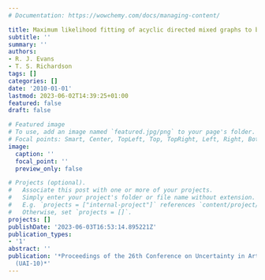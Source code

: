 ```yaml
---
# Documentation: https://wowchemy.com/docs/managing-content/

title: Maximum likelihood fitting of acyclic directed mixed graphs to binary data
subtitle: ''
summary: ''
authors:
- R. J. Evans
- T. S. Richardson
tags: []
categories: []
date: '2010-01-01'
lastmod: 2023-06-02T14:39:25+01:00
featured: false
draft: false

# Featured image
# To use, add an image named `featured.jpg/png` to your page's folder.
# Focal points: Smart, Center, TopLeft, Top, TopRight, Left, Right, BottomLeft, Bottom, BottomRight.
image:
  caption: ''
  focal_point: ''
  preview_only: false

# Projects (optional).
#   Associate this post with one or more of your projects.
#   Simply enter your project's folder or file name without extension.
#   E.g. `projects = ["internal-project"]` references `content/project/deep-learning/index.md`.
#   Otherwise, set `projects = []`.
projects: []
publishDate: '2023-06-03T16:53:14.895221Z'
publication_types:
- '1'
abstract: ''
publication: '*Proceedings of the 26th Conference on Uncertainty in Artificial Intelligence
  (UAI-10)*'
---
```

